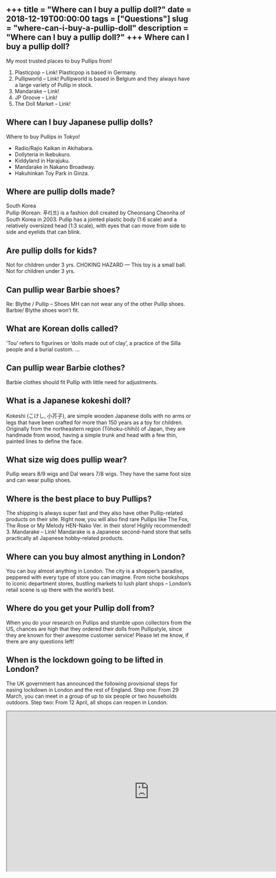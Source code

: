 +++
title = "Where can I buy a pullip doll?"
date = 2018-12-19T00:00:00
tags = ["Questions"]
slug = "where-can-i-buy-a-pullip-doll"
description = "Where can I buy a pullip doll?"
+++
Where can I buy a pullip doll?
------------------------------

My most trusted places to buy Pullips from!

1. Plasticpop – Link! Plasticpop is based in Germany.
2. Pullipworld – Link! Pullipworld is based in Belgium and they always have a large variety of Pullip in stock.
3. Mandarake – Link!
4. JP Groove – Link!
5. The Doll Market – Link!

Where can I buy Japanese pullip dolls?
--------------------------------------

Where to buy Pullips in Tokyo!

- Radio/Rajio Kaikan in Akihabara.
- Dollyteria in Ikebukuro.
- Kiddyland in Harajuku.
- Mandarake in Nakano Broadway.
- Hakuhinkan Toy Park in Ginza.

Where are pullip dolls made?
----------------------------

South Korea  
Pullip (Korean: 푸리프) is a fashion doll created by Cheonsang Cheonha of South Korea in 2003. Pullip has a jointed plastic body (1:6 scale) and a relatively oversized head (1:3 scale), with eyes that can move from side to side and eyelids that can blink.

Are pullip dolls for kids?
--------------------------

Not for children under 3 yrs. CHOKING HAZARD — This toy is a small ball. Not for children under 3 yrs.

Can pullip wear Barbie shoes?
-----------------------------

Re: Blythe / Pullip – Shoes MH can not wear any of the other Pullip shoes. Barbie/ Blythe shoes won’t fit.

What are Korean dolls called?
-----------------------------

‘Tou’ refers to figurines or ‘dolls made out of clay’, a practice of the Silla people and a burial custom. …

Can pullip wear Barbie clothes?
-------------------------------

Barbie clothes should fit Pullip with little need for adjustments.

What is a Japanese kokeshi doll?
--------------------------------

Kokeshi (こけし, 小芥子), are simple wooden Japanese dolls with no arms or legs that have been crafted for more than 150 years as a toy for children. Originally from the northeastern region (Tōhoku-chihō) of Japan, they are handmade from wood, having a simple trunk and head with a few thin, painted lines to define the face.

What size wig does pullip wear?
-------------------------------

Pullip wears 8/9 wigs and Dal wears 7/8 wigs. They have the same foot size and can wear pullip shoes.

Where is the best place to buy Pullips?
---------------------------------------

The shipping is always super fast and they also have other Pullip-related products on their site. Right now, you will also find rare Pullips like The Fox, The Rose or My Melody HEN-Nako Ver. in their store! Highly recommended! 3. Mandarake – Link! Mandarake is a Japanese second-hand store that sells practically all Japanese hobby-related products.

Where can you buy almost anything in London?
--------------------------------------------

You can buy almost anything in London. The city is a shopper’s paradise, peppered with every type of store you can imagine. From niche bookshops to iconic department stores, bustling markets to lush plant shops – London’s retail scene is up there with the world’s best.

Where do you get your Pullip doll from?
---------------------------------------

When you do your research on Pullips and stumble upon collectors from the US, chances are high that they ordered their dolls from Pullipstyle, since they are known for their awesome customer service! Please let me know, if there are any questions left!

When is the lockdown going to be lifted in London?
--------------------------------------------------

The UK government has announced the following provisional steps for easing lockdown in London and the rest of England. Step one: From 29 March, you can meet in a group of up to six people or two households outdoors. Step two: From 12 April, all shops can reopen in London.

<iframe allow="accelerometer; autoplay; clipboard-write; encrypted-media; gyroscope; picture-in-picture" allowfullscreen="" class="__youtube_prefs__  epyt-is-override  no-lazyload" data-no-lazy="1" data-origheight="433" data-origwidth="770" data-skipgform_ajax_framebjll="" height="433" id="_ytid_71531" loading="lazy" src="https://www.youtube.com/embed/5bJSFA28v58?enablejsapi=1&autoplay=0&cc_load_policy=0&cc_lang_pref=&iv_load_policy=1&loop=0&modestbranding=0&rel=1&fs=1&playsinline=0&autohide=2&theme=dark&color=red&controls=1&" title="YouTube player" width="770"></iframe>